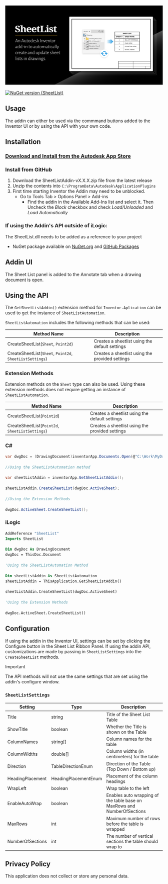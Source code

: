 ![open-graph-preview-img](https://raw.githubusercontent.com/bretleasure/SheetList/82c43b4a4916f0fe861f9885fe8dba133a491d8a/img/open-graph-preview-img.png)

[![NuGet version (SheetList)](https://buildstats.info/nuget/SheetList)](https://www.nuget.org/packages/SheetList)

## Usage

The addin can either be used via the commmand buttons added to the Inventor UI or by using the API with your own code. 

## Installation

### [Download and Install from the Autodesk App Store](https://apps.autodesk.com/INVNTOR/en/Detail/Index?id=5342673156831821071&appLang=en&os=Win64)

### Install from GitHub
1. Download the SheetListAddin-vX.X.X.zip file from the latest release
2. Unzip the contents into `C:\ProgramData\Autodesk\ApplicationPlugins`
3. First time starting Inventor the Addin may need to be unblocked.
   * Go to Tools Tab > Options Panel > Add-ins
     * Find the addin in the Available Add-Ins list and select it. Then Uncheck the *Block* checkbox and check *Load/Unloaded* and *Load Automatically*

### If using the Addin's API outside of iLogic:

The SheetList.dll needs to be added as a reference to your project

* NuGet package available on [NuGet.org](https://www.nuget.org/packages/SheetList) and [GitHub Packages](https://github.com/bretleasure/SheetList/pkgs/nuget/SheetList)

## Addin UI

The Sheet List panel is added to the Annotate tab when a drawing document is open.

## Using the API

The `GetSheetListAddin()` extension method for `Inventor.Aplication` can be used to get the instance of `SheetListAutomation`.

`SheetListAutomation` includes the following methods that can be used:

| Method Name | Description                                     |
| - |-------------------------------------------------|
| CreateSheetList(`Sheet`, `Point2d`) | Creates a sheetlist using the default settings  |
| CreateSheetList(`Sheet`, `Point2d`, `SheetListSettings`) | Creates a sheetlist using the provided settings |

### Extension Methods
Extension methods on the `Sheet` type can also be used. Using these extension methods does not require getting an instance of `SheetListAutomation`.

| Method Name | Description |
| - | - |
| CreateSheetList(`Point2d`) | Creates a sheetlist using the default settings |
| CreateSheetList(`Point2d`, `SheetListSettings`) | Creates a sheetlist using the provided settings |

### C#
```csharp
var dwgDoc = (DrawingDocument)inventorApp.Documents.Open(@"C:\Work\MyDrawing.idw");

//Using the SheetListAutomation method

var sheetListAddin = inventorApp.GetSheetListAddin();

sheetListAddin.CreateSheetList(dwgDoc.ActiveSheet);

//Using the Extension Methods

dwgDoc.ActiveSheet.CreateSheetList();
```

### iLogic
```vb
AddReference "SheetList"
Imports SheetList

Dim dwgDoc As DrawingDocument
dwgDoc = ThisDoc.Document

'Using the SheetListAutomation Method

Dim sheetListAddin As SheetListAutomation
sheetListAddin = ThisApplication.GetSheetListAddin()

sheetListAddin.CreateSheetList(dwgDoc.ActiveSheet)

'Using the Extension Methods

dwgDoc.ActiveSheet.CreateSheetList()
```

## Configuration

If using the addin in the Inventor UI, settings can be set by clicking the Configure button in the Sheet List Ribbon Panel. If using the addin API, customizations are made by passing in `SheetListSettings` into the `CreateSheetList` methods.


> [!IMPORTANT]
> The API methods will not use the same settings that are set using the addin's configure window.


### `SheetListSettings`

| Setting | Type | Description |
| - | --- | --- |
| Title | string | Title of the Sheet List Table |
| ShowTitle | boolean | Whether the Title is shown on the Table |
| ColumnNames | string[] | Column names for the table |
| ColumnWidths | double[] | Column widths (in centimeters) for the table |
| Direction | TableDirectionEnum | Direction of the Table (Top Down / Bottom up) |
| HeadingPlacement | HeadingPlacementEnum | Placement of the column headings |
| WrapLeft | boolean | Wrap table to the left |
| EnableAutoWrap | boolean | Enables auto wrapping of the table base on MaxRows and NumberOfSections |
| MaxRows | int | Maximum number of rows before the table is wrapped |
| NumberOfSections | int | The number of vertical sections the table should wrap to |

## Privacy Policy

This application does not collect or store any personal data.
